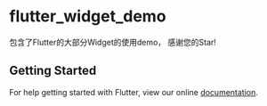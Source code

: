 # flutter_widget_demo

包含了Flutter的大部分Widget的使用demo，
感谢您的Star!

## Getting Started

For help getting started with Flutter, view our online
[documentation](https://flutter.io/).

